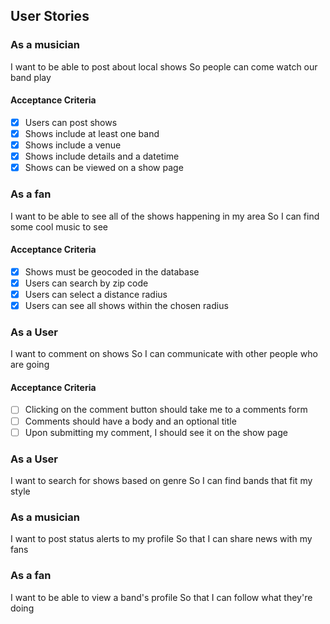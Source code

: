 ## User Stories

### As a musician
  I want to be able to post about local shows
  So people can come watch our band play

#### Acceptance Criteria
- [x] Users can post shows
- [x] Shows include at least one band
- [x] Shows include a venue
- [x] Shows include details and a datetime
- [x] Shows can be viewed on a show page

### As a fan
  I want to be able to see all of the shows happening in my area
  So I can find some cool music to see

#### Acceptance Criteria
- [x] Shows must be geocoded in the database
- [x] Users can search by zip code
- [x] Users can select a distance radius
- [x] Users can see all shows within the chosen radius

### As a User
  I want to comment on shows
  So I can communicate with other people who are going

#### Acceptance Criteria
- [ ] Clicking on the comment button should take me to a comments form
- [ ] Comments should have a body and an optional title
- [ ] Upon submitting my comment, I should see it on the show page

### As a User
  I want to search for shows based on genre
  So I can find bands that fit my style

### As a musician
  I want to post status alerts to my profile
  So that I can share news with my fans

### As a fan
  I want to be able to view a band's profile
  So that I can follow what they're doing
